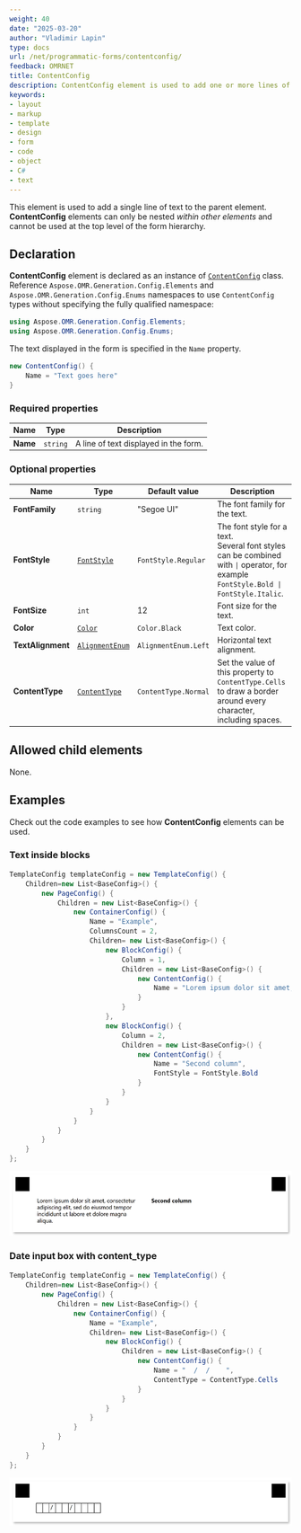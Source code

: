 ```yaml
---
weight: 40
date: "2025-03-20"
author: "Vladimir Lapin"
type: docs
url: /net/programmatic-forms/contentconfig/
feedback: OMRNET
title: ContentConfig
description: ContentConfig element is used to add one or more lines of text to the parent element.
keywords:
- layout
- markup
- template
- design
- form
- code
- object
- C#
- text
---
```


This element is used to add a single line of text to the parent element. **ContentConfig** elements can only be nested _within other elements_ and cannot be used at the top level of the form hierarchy.

## Declaration

**ContentConfig** element is declared as an instance of [`ContentConfig`](https://reference.aspose.com/omr/net/aspose.omr.generation.config.elements/contentconfig/) class. Reference `Aspose.OMR.Generation.Config.Elements` and `Aspose.OMR.Generation.Config.Enums` namespaces to use `ContentConfig` types without specifying the fully qualified namespace:

```csharp
using Aspose.OMR.Generation.Config.Elements;
using Aspose.OMR.Generation.Config.Enums;
```

The text displayed in the form is specified in the `Name` property.

```csharp
new ContentConfig() {
	Name = "Text goes here"
}
```

### Required properties

Name | Type | Description
---- | ---- | -----------
**Name** | `string` | A line of text displayed in the form.

### Optional properties

Name | Type | Default value | Description
---- | ---- | ------------- | -----------
**FontFamily** | `string` | "Segoe UI" | The font family for the text.
**FontStyle** | [`FontStyle`](https://reference.aspose.com/omr/net/aspose.omr.generation/fontstyle/) | `FontStyle.Regular` | The font style for a text.<br />Several font styles can be combined with `\|` operator, for example `FontStyle.Bold \| FontStyle.Italic`.
**FontSize** | `int` | 12 | Font size for the text.
**Color** | [`Color`](https://reference.aspose.com/omr/net/aspose.omr.generation/color/) | `Color.Black` | Text color.
**TextAlignment** | [`AlignmentEnum`](https://reference.aspose.com/omr/net/aspose.omr.generation.config.enums/alignmentenum/) | `AlignmentEnum.Left` | Horizontal text alignment.
**ContentType** | [`ContentType`](https://reference.aspose.com/omr/net/aspose.omr.generation.config.enums/contenttype/) | `ContentType.Normal` | Set the value of this property to `ContentType.Cells` to draw a border around every character, including spaces.

## Allowed child elements

None.

## **Examples**

Check out the code examples to see how **ContentConfig** elements can be used.

### Text inside blocks

```csharp
TemplateConfig templateConfig = new TemplateConfig() {
	Children=new List<BaseConfig>() {
		new PageConfig() {
			Children = new List<BaseConfig>() {
				new ContainerConfig() {
					Name = "Example",
					ColumnsCount = 2,
					Children= new List<BaseConfig>() {
						new BlockConfig() {
							Column = 1,
							Children = new List<BaseConfig>() {
								new ContentConfig() {
									Name = "Lorem ipsum dolor sit amet, consectetur adipiscing elit, sed do eiusmod tempor incididunt ut labore et dolore magna aliqua."
								}
							}
						},
						new BlockConfig() {
							Column = 2,
							Children = new List<BaseConfig>() {
								new ContentConfig() {
									Name = "Second column",
									FontStyle = FontStyle.Bold
								}
							}
						}
					}
				}
			}
		}
	}
};
```

![Text](content.png)

### Date input box with content_type

```csharp
TemplateConfig templateConfig = new TemplateConfig() {
	Children=new List<BaseConfig>() {
		new PageConfig() {
			Children = new List<BaseConfig>() {
				new ContainerConfig() {
					Name = "Example",
					Children= new List<BaseConfig>() {
						new BlockConfig() {
							Children = new List<BaseConfig>() {
								new ContentConfig() {
									Name = "  /  /    ",
									ContentType = ContentType.Cells
								}
							}
						}
					}
				}
			}
		}
	}
};
```

![Date input box with content_type](date-box.png)
